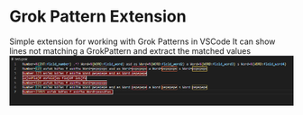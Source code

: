 # Grok Pattern Extension
Simple extension for working with Grok Patterns in VSCode
It can show lines not matching a GrokPattern and extract the matched values
![Grok Pattern extension](https://raw.githubusercontent.com/SecSamDev/grok-vscode/master/doc/extension_show.png)